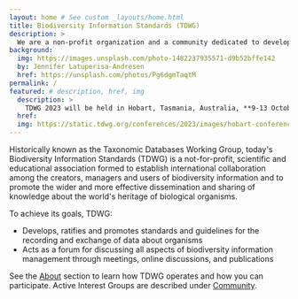 ```yaml
---
layout: home # See custom _layouts/home.html
title: Biodiversity Information Standards (TDWG)
description: >
  We are a non-profit organization and a community dedicated to developing **biodiversity information standards**.
background:
  img: https://images.unsplash.com/photo-1482237935571-d9b52bffe142
  by: Jennifer Latuperisa-Andresen
  href: https://unsplash.com/photos/Pg6dgmTaqtM
permalink: /
featured: # description, href, img
  description: >
    TDWG 2023 will be held in Hobart, Tasmania, Australia, **9-13 October**. Save the date!
  href: 
  img: https://static.tdwg.org/conferences/2023/images/hobart-conference-centre.jpg
---
```


Historically known as the Taxonomic Databases Working Group, today's Biodiversity Information Standards (TDWG) is a not-for-profit, scientific and educational association formed to establish international collaboration among the creators, managers and users of biodiversity information and to promote the wider and more effective dissemination and sharing of knowledge about the world's heritage of biological organisms.

To achieve its goals, TDWG:

- Develops, ratifies and promotes standards and guidelines for the recording and exchange of data about organisms
- Acts as a forum for discussing all aspects of biodiversity information management through meetings, online discussions, and publications

See the [About](/about/) section to learn how TDWG operates and how you can participate. Active Interest Groups are described under [Community](/community/).
